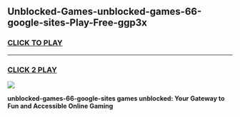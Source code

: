 
## Unblocked-Games-unblocked-games-66-google-sites-Play-Free-ggp3x
<h3>
<a href="https://premium76.site?title=unblocked-games-66-google-sites&ref=18A1">CLICK TO PLAY</a></h3>
<hr>

<h3>
<a href="https://premium76.site?title=unblocked-games-66-google-sites&ref=18A1">CLICK 2 PLAY</a>
  
</h3>

<a href="https://premium76.site?title=unblocked-games-66-google-sites&ref=18A1"><img src="https://clearcache.store/games.png"></a>


**unblocked-games-66-google-sites games unblocked: Your Gateway to Fun and Accessible Online Gaming**
